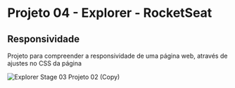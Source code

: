 # Projeto 04 - Explorer - RocketSeat

## Responsividade

<p>Projeto para compreender a responsividade de uma página web, através de ajustes no CSS da página</p>

![Explorer Stage 03 Projeto 02 (Copy)](https://github.com/eltonmpereira/Projeto04_Responsividade/assets/45856833/1a8657e4-e7d8-447a-ad98-5d8699bb6765)
